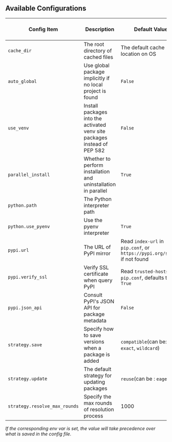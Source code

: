 ## Available Configurations

| Config Item                   | Description                                                               | Default Value                                                             | Available in Project | Env var                  |
| ----------------------------- | ------------------------------------------------------------------------- | ------------------------------------------------------------------------- | -------------------- | ------------------------ |
| `cache_dir`                   | The root directory of cached files                                        | The default cache location on OS                                          | No                   |                          |
| `auto_global`                 | Use global package implicitly if no local project is found                | `False`                                                                   | No                   | `PDM_AUTO_GLOBAL`        |
| `use_venv`                    | Install packages into the activated venv site packages instead of PEP 582 | `False`                                                                   | Yes                  | `PDM_USE_VENV`           |
| `parallel_install`            | Whether to perform installation and uninstallation in parallel            | `True`                                                                    | Yes                  | `PDM_PARALLEL_INSTALL`   |
| `python.path`                 | The Python interpreter path                                               |                                                                           | Yes                  | `PDM_PYTHON`        |
| `python.use_pyenv`            | Use the pyenv interpreter                                                 | `True`                                                                    | Yes                  |                          |
| `pypi.url`                    | The URL of PyPI mirror                                                    | Read `index-url` in `pip.conf`, or `https://pypi.org/simple` if not found | Yes                  | `PDM_PYPI_URL`           |
| `pypi.verify_ssl`             | Verify SSL certificate when query PyPI                                    | Read `trusted-hosts` in `pip.conf`, defaults to `True`                    | Yes                  |                          |
| `pypi.json_api`               | Consult PyPI's JSON API for package metadata                              | `False`                                                                   | Yes                  | `PDM_PYPI_JSON_API`      |
| `strategy.save`               | Specify how to save versions when a package is added                      | `compatible`(can be: `exact`, `wildcard`)                                 | Yes                  |                          |
| `strategy.update`             | The default strategy for updating packages                                | `reuse`(can be : `eager`)                                                 | Yes                  |                          |
| `strategy.resolve_max_rounds` | Specify the max rounds of resolution process                              | 1000                                                                      | Yes                  | `PDM_RESOLVE_MAX_ROUNDS` |

_If the corresponding env var is set, the value will take precedence over what is saved in the config file._
